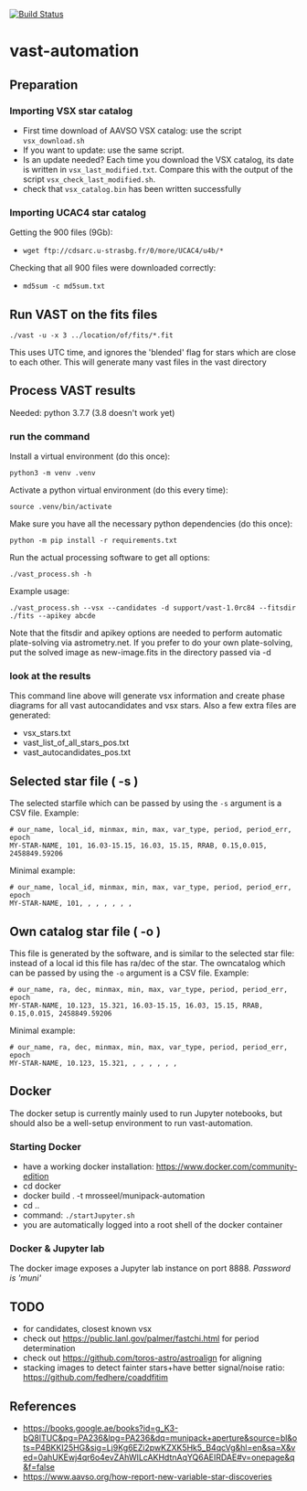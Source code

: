 [![Build Status](https://travis-ci.com/mrosseel/vast-automation.svg?branch=master)](https://travis-ci.com/mrosseel/vast-automation)

# vast-automation

## Preparation

### Importing VSX star catalog

* First time download of AAVSO VSX catalog: use the script `vsx_download.sh`
* If you want to update: use the same script.
* Is an update needed? Each time you download the VSX catalog, its date is written in `vsx_last_modified.txt`.
Compare this with the output of the script `vsx_check_last_modified.sh`.
* check that `vsx_catalog.bin` has been written successfully

### Importing UCAC4 star catalog

Getting the 900 files (9Gb):
- `wget ftp://cdsarc.u-strasbg.fr/0/more/UCAC4/u4b/*`

Checking that all 900 files were downloaded correctly:
- `md5sum -c md5sum.txt`

## Run VAST on the fits files

`./vast -u -x 3 ../location/of/fits/*.fit`

This uses UTC time, and ignores the 'blended' flag for stars which are close to each other.
This will generate many vast files in the vast directory

## Process VAST results

Needed: python 3.7.7 (3.8 doesn't work yet)

### run the command

Install a virtual environment (do this once):

`python3 -m venv .venv`

Activate a python virtual environment (do this every time):

`source .venv/bin/activate`

Make sure you have all the necessary python dependencies (do this once):

`python -m pip install -r requirements.txt`

Run the actual processing software to get all options:

`./vast_process.sh -h`

Example usage:

`./vast_process.sh --vsx --candidates -d support/vast-1.0rc84 --fitsdir ./fits --apikey abcde`

Note that the fitsdir and apikey options are needed to perform automatic plate-solving via
astrometry.net. If you prefer to do your own plate-solving, put the solved image as new-image.fits
in the directory passed via -d

### look at the results

This command line above will generate vsx information and create phase diagrams for
all vast autocandidates and vsx stars.
Also a few extra files are generated:

* vsx_stars.txt
* vast_list_of_all_stars_pos.txt
* vast_autocandidates_pos.txt

## Selected star file ( -s )

The selected starfile which can be passed by using the `-s` argument is a CSV file.
Example:

```
# our_name, local_id, minmax, min, max, var_type, period, period_err, epoch
MY-STAR-NAME, 101, 16.03-15.15, 16.03, 15.15, RRAB, 0.15,0.015, 2458849.59206
```

Minimal example:
```
# our_name, local_id, minmax, min, max, var_type, period, period_err, epoch
MY-STAR-NAME, 101, , , , , , ,
```

## Own catalog star file ( -o )

This file is generated by the software, and is similar to the selected star file:
instead of a local id this file has ra/dec of the star.
The owncatalog which can be passed by using the `-o` argument is a CSV file.
Example:

```
# our_name, ra, dec, minmax, min, max, var_type, period, period_err, epoch
MY-STAR-NAME, 10.123, 15.321, 16.03-15.15, 16.03, 15.15, RRAB, 0.15,0.015, 2458849.59206
```

Minimal example:
```
# our_name, ra, dec, minmax, min, max, var_type, period, period_err, epoch
MY-STAR-NAME, 10.123, 15.321, , , , , , ,
```


## Docker

The docker setup is currently mainly used to run Jupyter notebooks, but should also
be a well-setup environment to run vast-automation.

### Starting Docker

* have a working docker installation: https://www.docker.com/community-edition
* cd docker
* docker build . -t mrosseel/munipack-automation
* cd ..
* command: `./startJupyter.sh`
* you are automatically logged into a root shell of the docker container

### Docker & Jupyter lab

The docker image exposes a Jupyter lab instance on port 8888.
_Password is 'muni'_

## TODO

- for candidates, closest known vsx
- check out https://public.lanl.gov/palmer/fastchi.html for period determination
- check out https://github.com/toros-astro/astroalign for aligning
- stacking images to detect fainter stars+have better signal/noise ratio: https://github.com/fedhere/coaddfitim

## References

* https://books.google.ae/books?id=g_K3-bQ8lTUC&pg=PA236&lpg=PA236&dq=munipack+aperture&source=bl&ots=P4BKKI25HG&sig=Lj9Kg6EZi2pwKZXK5Hk5_B4qcVg&hl=en&sa=X&ved=0ahUKEwj4qr6o4evZAhWILcAKHdtnAqYQ6AEIRDAE#v=onepage&q&f=false
* https://www.aavso.org/how-report-new-variable-star-discoveries
